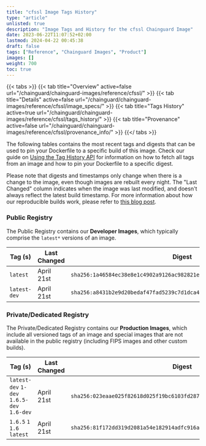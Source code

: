 ```yaml
---
title: "cfssl Image Tags History"
type: "article"
unlisted: true
description: "Image Tags and History for the cfssl Chainguard Image"
date: 2023-06-22T11:07:52+02:00
lastmod: 2024-04-22 00:45:38
draft: false
tags: ["Reference", "Chainguard Images", "Product"]
images: []
weight: 700
toc: true
---
```


{{< tabs >}}
{{< tab title="Overview" active=false url="/chainguard/chainguard-images/reference/cfssl/" >}}
{{< tab title="Details" active=false url="/chainguard/chainguard-images/reference/cfssl/image_specs/" >}}
{{< tab title="Tags History" active=true url="/chainguard/chainguard-images/reference/cfssl/tags_history/" >}}
{{< tab title="Provenance" active=false url="/chainguard/chainguard-images/reference/cfssl/provenance_info/" >}}
{{</ tabs >}}

The following tables contains the most recent tags and digests that can be used to pin your Dockerfile to a specific build of this image. Check our guide on [Using the Tag History API](/chainguard/chainguard-images/using-the-tag-history-api/) for information on how to fetch all tags from an image and how to pin your Dockerfile to a specific digest.

Please note that digests and timestamps only change when there is a change to the image, even though images are rebuilt every night. The "Last Changed" column indicates when the image was last modified, and doesn't always reflect the latest build timestamp. For more information about how our reproducible builds work, please refer to [this blog post](https://www.chainguard.dev/unchained/reproducing-chainguards-reproducible-image-builds).

### Public Registry
The Public Registry contains our **Developer Images**, which typically comprise the `latest*` versions of an image.

| Tag (s)       | Last Changed | Digest                                                                    |
|---------------|--------------|---------------------------------------------------------------------------|
|  `latest`     | April 21st   | `sha256:1a46584ec38e8e1c4902a9126ac982821ee79f02fddbbe80ba35dabd5c85288e` |
|  `latest-dev` | April 21st   | `sha256:a8431b2e9d20bedaf47fad5239c7d1dca431ca3efe56a2703f8edbd9ba0b95cf` |


### Private/Dedicated Registry
The Private/Dedicated Registry contains our **Production Images**, which include all versioned tags of an image and special images that are not available in the public registry (including FIPS images and other custom builds).

| Tag (s)                                     | Last Changed | Digest                                                                    |
|---------------------------------------------|--------------|---------------------------------------------------------------------------|
|  `latest-dev` `1-dev` `1.6.5-dev` `1.6-dev` | April 21st   | `sha256:023eaae025f82618d025f19bc6103fd287002c9b3a3b87e0c796a35e10747c14` |
|  `1.6.5` `1` `1.6` `latest`                 | April 21st   | `sha256:81f172dd319d2081a54e182914adfc916aafd1ef81a76af0c08d35287604cd6c` |

